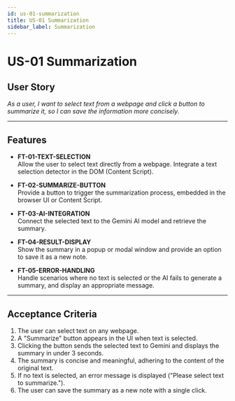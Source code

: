 ```yaml
---
id: us-01-summarization
title: US-01 Summarization
sidebar_label: Summarization
---
```


# US-01 Summarization

## User Story
*As a user, I want to select text from a webpage and click a button to summarize it, so I can save the information more concisely.*

---

## Features

- **FT-01-TEXT-SELECTION**  
  Allow the user to select text directly from a webpage. Integrate a text selection detector in the DOM (Content Script).

- **FT-02-SUMMARIZE-BUTTON**  
  Provide a button to trigger the summarization process, embedded in the browser UI or Content Script.

- **FT-03-AI-INTEGRATION**  
  Connect the selected text to the Gemini AI model and retrieve the summary.

- **FT-04-RESULT-DISPLAY**  
  Show the summary in a popup or modal window and provide an option to save it as a new note.

- **FT-05-ERROR-HANDLING**  
  Handle scenarios where no text is selected or the AI fails to generate a summary, and display an appropriate message.

---

## Acceptance Criteria

1. The user can select text on any webpage.
2. A "Summarize" button appears in the UI when text is selected.
3. Clicking the button sends the selected text to Gemini and displays the summary in under 3 seconds.
4. The summary is concise and meaningful, adhering to the content of the original text.
5. If no text is selected, an error message is displayed ("Please select text to summarize.").
6. The user can save the summary as a new note with a single click.
